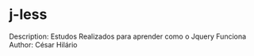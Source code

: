 # j-less

Description: Estudos Realizados para aprender como o Jquery Funciona <br>
Author: César Hilário
